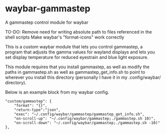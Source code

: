 # waybar-gammastep
A gammastep control module for waybar

TO-DO:
Remove need for writing absolute path to files referenced in the shell scripts
Make waybar's "format-icons" work correctly

This is a custom waybar module that lets you control gammastep, a program that adjusts
the gamma values for wayland displays and lets you set display temperature for
reduced eyestrain and blue light exposure.

This module requires that you install gammastep, as well as modify the paths in
gammastep.sh as well as gammastep_get_info.sh to point to wherever you install
this directory (personally I have it in my .config/waybar/ directory).

Below is an example block from my waybar config.


	"custom/gammastep": {
		"format": "{}",
		"return-type":"json",
		"exec": "~/.config/waybar/gammastep/gammastep_get_info.sh",
		"on-scroll-up": "~/.config/waybar/gammastep;./gammastep.sh 10)",
		"on-scroll-down": "~/.config/waybar/gammastep;./gammastep.sh -10)"
	},
